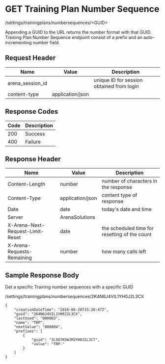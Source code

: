 # GET Training Plan Number Sequence
/settings/trainingplans/numbersequences/&lt;GUID&gt;

Appending a GUID to the URL returns the number format with that GUID. Training Plan Number Sequence endpoint consist of a prefix and an auto-incrementing number field.

## Request Header

| Name  | Value  | Description  |
|  --- |  --- |  --- | 
| arena_session_id  |   | unique ID for session obtained from login  |
| content-type  | application/json  |   |

## Response Codes

| Code  | Description  |
|  --- |  --- | 
| 200  | Success  |
| 400  | Failure  |

## Response Header

| Name  | Value  | Description  |
|  --- |  --- |  --- | 
| Content-Length  | number  | number of characters in the response  |
| Content-Type  | application/json  | content type of response  |
| Date  | date  | today's date and time  |
| Server  | ArenaSolutions  |   |
| X-Arena-Next-Request-Limit-Reset   | date  | the scheduled time for resetting of the count  |
| X-Arena-Requests-Remaining   | number  | how many calls left  |

## Sample Response Body
Get a specific Training number sequences with a specific GUID

/settings/trainingplans/numbersequences/2K4N6J4VIL1YH0J2L3CX

```
{
    "creationDateTime": "2016-06-26T15:20:47Z",
    "guid": "2K4N6J4VIL1YH0J2L3CX",
    "lastUsed": "000003",
    "name": "TRP",
    "nextValue": "000004",
    "prefixes": [
        {
            "guid": "3L5O7K5WJM2YH0J2L3C7",
            "value": "TRP-"
        }
    ]
}
```
